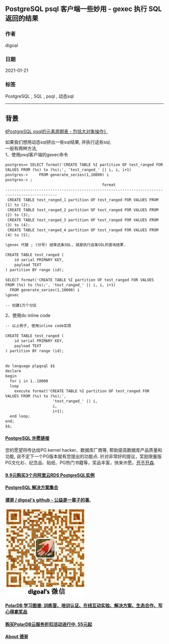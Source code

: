 ## PostgreSQL psql 客户端一些妙用 - gexec 执行 SQL返回的结果  
  
### 作者  
digoal  
  
### 日期  
2021-01-21   
  
### 标签  
PostgreSQL , SQL , psql , 动态sql   
  
----  
  
## 背景  
[《PostgreSQL psql的元素周期表 - 包括大对象操作》](../201906/20190607_04.md)    
  
如果我们想用动态sql拼出一些sql结果, 并执行这些sql,   
一般有两种方法,   
1、使用psql客户端的gexec命令  
  
```  
postgres=> SELECT format('CREATE TABLE %I partition OF test_ranged FOR VALUES FROM (%s) to (%s);', 'test_ranged_' || i, i, i+1)  
postgres->     FROM generate_series(1,10000) i  
postgres-> ;  
                                           format                                              
---------------------------------------------------------------------------------------------  
 CREATE TABLE test_ranged_1 partition OF test_ranged FOR VALUES FROM (1) to (2);  
 CREATE TABLE test_ranged_2 partition OF test_ranged FOR VALUES FROM (2) to (3);  
 CREATE TABLE test_ranged_3 partition OF test_ranged FOR VALUES FROM (3) to (4);  
 CREATE TABLE test_ranged_4 partition OF test_ranged FOR VALUES FROM (4) to (5);  
```  
  
```  
\gexec 代替 ; (分号) 结束这条SQL, 就是执行这条SQL的查询结果.     
  
CREATE TABLE test_ranged (  
    id serial PRIMARY KEY,  
    payload TEXT  
) partition BY range (id);  
  
SELECT format('CREATE TABLE %I partition OF test_ranged FOR VALUES FROM (%s) to (%s);', 'test_ranged_' || i, i, i+1)  
  FROM generate_series(1,10000) i  
\gexec  
  
-- 创建1万个分区  
```  
  
2、使用do inline code   
  
```  
-- 以上例子, 使用inline code实现  
  
CREATE TABLE test_ranged (  
    id serial PRIMARY KEY,  
    payload TEXT  
) partition BY range (id);  
  
  
do language plpgsql $$  
declare  
begin  
  for i in 1..10000  
  loop  
    execute format('CREATE TABLE %I partition OF test_ranged FOR VALUES FROM (%s) to (%s);',   
                     'test_ranged_' || i,   
                     i,   
                     i+1);  
  end loop;  
end;  
$$;  
```  
    
  
#### [PostgreSQL 许愿链接](https://github.com/digoal/blog/issues/76 "269ac3d1c492e938c0191101c7238216")
您的愿望将传达给PG kernel hacker、数据库厂商等, 帮助提高数据库产品质量和功能, 说不定下一个PG版本就有您提出的功能点. 针对非常好的提议，奖励限量版PG文化衫、纪念品、贴纸、PG热门书籍等，奖品丰富，快来许愿。[开不开森](https://github.com/digoal/blog/issues/76 "269ac3d1c492e938c0191101c7238216").  
  
  
#### [9.9元购买3个月阿里云RDS PostgreSQL实例](https://www.aliyun.com/database/postgresqlactivity "57258f76c37864c6e6d23383d05714ea")
  
  
#### [PostgreSQL 解决方案集合](https://yq.aliyun.com/topic/118 "40cff096e9ed7122c512b35d8561d9c8")
  
  
#### [德哥 / digoal's github - 公益是一辈子的事.](https://github.com/digoal/blog/blob/master/README.md "22709685feb7cab07d30f30387f0a9ae")
  
  
![digoal's wechat](../pic/digoal_weixin.jpg "f7ad92eeba24523fd47a6e1a0e691b59")
  
  
#### [PolarDB 学习图谱: 训练营、培训认证、在线互动实验、解决方案、生态合作、写心得拿奖品](https://www.aliyun.com/database/openpolardb/activity "8642f60e04ed0c814bf9cb9677976bd4")
  
  
#### [购买PolarDB云服务折扣活动进行中, 55元起](https://www.aliyun.com/activity/new/polardb-yunparter?userCode=bsb3t4al "e0495c413bedacabb75ff1e880be465a")
  
  
#### [About 德哥](https://github.com/digoal/blog/blob/master/me/readme.md "a37735981e7704886ffd590565582dd0")
  

